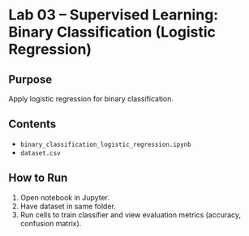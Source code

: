 # Lab 03 – Supervised Learning: Binary Classification (Logistic Regression)

## **Purpose**
Apply logistic regression for binary classification.

## **Contents**
- `binary_classification_logistic_regression.ipynb`
- `dataset.csv`

## **How to Run**
1. Open notebook in Jupyter.
2. Have dataset in same folder.
3. Run cells to train classifier and view evaluation metrics (accuracy, confusion matrix).
